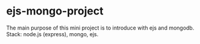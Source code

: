 # ejs-mongo-project

The main purpose of this mini project is to introduce with ejs and mongodb.
Stack: node.js (express), mongo, ejs.
